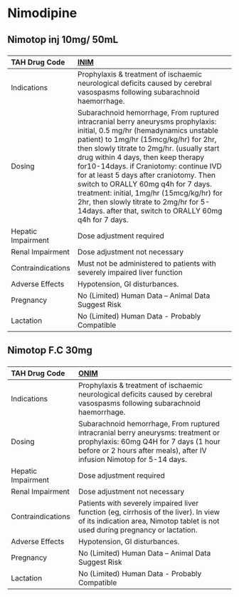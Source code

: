 # Nimodipine

## Nimotop inj 10mg/ 50mL

##### 

| TAH Drug Code      | [INIM](https://www.tahsda.org.tw/drugs/hissearch.php?drug_code=INIM)                                                                                                                                                                                                                                                                                                                                                                                                                                                                |
|:-------------------|:------------------------------------------------------------------------------------------------------------------------------------------------------------------------------------------------------------------------------------------------------------------------------------------------------------------------------------------------------------------------------------------------------------------------------------------------------------------------------------------------------------------------------------|
| Indications        | Prophylaxis & treatment of ischaemic neurological deficits caused by cerebral vasospasms following subarachnoid haemorrhage.                                                                                                                                                                                                                                                                                                                                                                                                        |
| Dosing             | Subarachnoid hemorrhage, From ruptured intracranial berry aneurysms prophylaxis: initial, 0.5 mg/hr (hemadynamics unstable patient) to 1mg/hr (15mcg/kg/hr) for 2hr, then slowly titrate to 2mg/hr. (usually start drug within 4 days, then keep therapy for10-14days. if Craniotomy: continue IVD for at least 5 days after craniotomy. Then switch to ORALLY 60mg q4h for 7 days. treatment: initial, 1mg/hr (15mcg/kg/hr) for 2hr, then slowly titrate to 2mg/hr for 5-14days. after that, switch to ORALLY 60mg q4h for 7 days. |
| Hepatic Impairment | Dose adjustment required                                                                                                                                                                                                                                                                                                                                                                                                                                                                                                            |
| Renal Impairment   | Dose adjustment not necessary                                                                                                                                                                                                                                                                                                                                                                                                                                                                                                       |
| Contraindications  | Must not be administered to patients with severely impaired liver function                                                                                                                                                                                                                                                                                                                                                                                                                                                          |
| Adverse Effects    | Hypotension, GI disturbances.                                                                                                                                                                                                                                                                                                                                                                                                                                                                                                       |
| Pregnancy          | No (Limited) Human Data – Animal Data Suggest Risk                                                                                                                                                                                                                                                                                                                                                                                                                                                                                  |
| Lactation          | No (Limited) Human Data - Probably Compatible                                                                                                                                                                                                                                                                                                                                                                                                                                                                                       |

## Nimotop F.C 30mg

##### 

| TAH Drug Code      | [ONIM](https://www.tahsda.org.tw/drugs/hissearch.php?drug_code=ONIM)                                                                                                                                |
|:-------------------|:----------------------------------------------------------------------------------------------------------------------------------------------------------------------------------------------------|
| Indications        | Prophylaxis & treatment of ischaemic neurological deficits caused by cerebral vasospasms following subarachnoid haemorrhage.                                                                        |
| Dosing             | Subarachnoid hemorrhage, From ruptured intracranial berry aneurysms: treatment or prophylaxis: 60mg Q4H for 7 days (1 hour before or 2 hours after meals), after IV infusion Nimotop for 5-14 days. |
| Hepatic Impairment | Dose adjustment required                                                                                                                                                                            |
| Renal Impairment   | Dose adjustment not necessary                                                                                                                                                                       |
| Contraindications  | Patients with severely impaired liver function (eg, cirrhosis of the liver). In view of its indication area, Nimotop tablet is not used during pregnancy or lactation.                              |
| Adverse Effects    | Hypotension, GI disturbances.                                                                                                                                                                       |
| Pregnancy          | No (Limited) Human Data – Animal Data Suggest Risk                                                                                                                                                  |
| Lactation          | No (Limited) Human Data - Probably Compatible                                                                                                                                                       |

